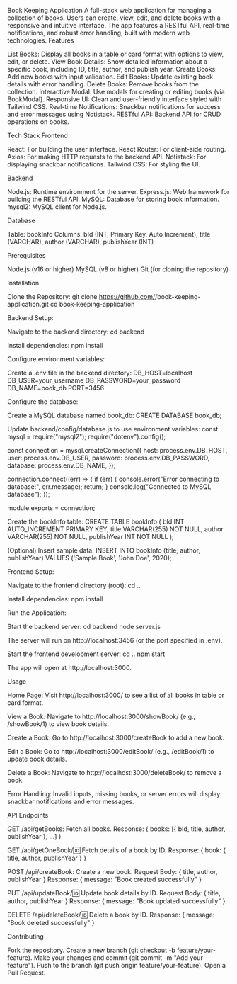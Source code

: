 Book Keeping Application
A full-stack web application for managing a collection of books. Users can create, view, edit, and delete books with a responsive and intuitive interface. The app features a RESTful API, real-time notifications, and robust error handling, built with modern web technologies.
Features

List Books: Display all books in a table or card format with options to view, edit, or delete.
View Book Details: Show detailed information about a specific book, including ID, title, author, and publish year.
Create Books: Add new books with input validation.
Edit Books: Update existing book details with error handling.
Delete Books: Remove books from the collection.
Interactive Modal: Use modals for creating or editing books (via BookModal).
Responsive UI: Clean and user-friendly interface styled with Tailwind CSS.
Real-time Notifications: Snackbar notifications for success and error messages using Notistack.
RESTful API: Backend API for CRUD operations on books.

Tech Stack
Frontend

React: For building the user interface.
React Router: For client-side routing.
Axios: For making HTTP requests to the backend API.
Notistack: For displaying snackbar notifications.
Tailwind CSS: For styling the UI.

Backend

Node.js: Runtime environment for the server.
Express.js: Web framework for building the RESTful API.
MySQL: Database for storing book information.
mysql2: MySQL client for Node.js.

Database

Table: bookInfo
Columns: bId (INT, Primary Key, Auto Increment), title (VARCHAR), author (VARCHAR), publishYear (INT)



Prerequisites

Node.js (v16 or higher)
MySQL (v8 or higher)
Git (for cloning the repository)

Installation

Clone the Repository:
git clone https://github.com/<your-username>/book-keeping-application.git
cd book-keeping-application


Backend Setup:

Navigate to the backend directory:
cd backend


Install dependencies:
npm install


Configure environment variables:

Create a .env file in the backend directory:
DB_HOST=localhost
DB_USER=your_username
DB_PASSWORD=your_password
DB_NAME=book_db
PORT=3456




Configure the database:

Create a MySQL database named book_db:
CREATE DATABASE book_db;


Update backend/config/database.js to use environment variables:
const mysql = require("mysql2");
require("dotenv").config();

const connection = mysql.createConnection({
  host: process.env.DB_HOST,
  user: process.env.DB_USER,
  password: process.env.DB_PASSWORD,
  database: process.env.DB_NAME,
});

connection.connect((err) => {
  if (err) {
    console.error("Error connecting to database:", err.message);
    return;
  }
  console.log("Connected to MySQL database");
});

module.exports = connection;


Create the bookInfo table:
CREATE TABLE bookInfo (
  bId INT AUTO_INCREMENT PRIMARY KEY,
  title VARCHAR(255) NOT NULL,
  author VARCHAR(255) NOT NULL,
  publishYear INT NOT NULL
);


(Optional) Insert sample data:
INSERT INTO bookInfo (title, author, publishYear)
VALUES ('Sample Book', 'John Doe', 2020);






Frontend Setup:

Navigate to the frontend directory (root):
cd ..


Install dependencies:
npm install




Run the Application:

Start the backend server:
cd backend
node server.js


The server will run on http://localhost:3456 (or the port specified in .env).


Start the frontend development server:
cd ..
npm start


The app will open at http://localhost:3000.





Usage

Home Page:
Visit http://localhost:3000/ to see a list of all books in table or card format.


View a Book:
Navigate to http://localhost:3000/showBook/<id> (e.g., /showBook/1) to view book details.


Create a Book:
Go to http://localhost:3000/createBook to add a new book.


Edit a Book:
Go to http://localhost:3000/editBook/<id> (e.g., /editBook/1) to update book details.


Delete a Book:
Navigate to http://localhost:3000/deleteBook/<id> to remove a book.


Error Handling:
Invalid inputs, missing books, or server errors will display snackbar notifications and error messages.



API Endpoints

GET /api/getBooks:
Fetch all books.
Response: { books: [{ bId, title, author, publishYear }, ...] }


GET /api/getOneBook/:id:
Fetch details of a book by ID.
Response: { book: { title, author, publishYear } }


POST /api/createBook:
Create a new book.
Request Body: { title, author, publishYear }
Response: { message: "Book created successfully" }


PUT /api/updateBook/:id:
Update book details by ID.
Request Body: { title, author, publishYear }
Response: { message: "Book updated successfully" }


DELETE /api/deleteBook/:id:
Delete a book by ID.
Response: { message: "Book deleted successfully" }

Contributing

Fork the repository.
Create a new branch (git checkout -b feature/your-feature).
Make your changes and commit (git commit -m "Add your feature").
Push to the branch (git push origin feature/your-feature).
Open a Pull Request.

<!-- Excited to share my latest project: Book Keeping Application! 📚✨

Built a full-stack web app to manage book collections with ease. From creating and editing book records to viewing and deleting them, this app offers a seamless experience with a sleek, responsive UI. Powered by React, Node.js, Express, and MySQL, it features real-time notifications with Notistack, Tailwind CSS for styling, and a robust RESTful API for smooth CRUD operations.

Key highlights:
🔹 Interactive UI: Card and table views for books, with modals for quick interactions.
🔹 Robust Backend: Secure API endpoints with MySQL for efficient data management.
🔹 User-Friendly: Real-time feedback with snackbars and error handling.

This project was a great opportunity to dive deep into full-stack development, from designing a responsive frontend to optimizing backend queries. Check it out on [GitHub link] and feel free to share your feedback! 🚀

#WebDevelopment #ReactJS #NodeJS #MySQL #FullStack #JavaScript #Coding -->
